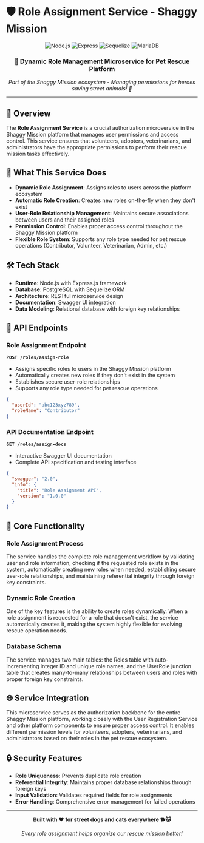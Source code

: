# 🛡️ Role Assignment Service - Shaggy Mission

<div align="center">
  <img src="https://img.shields.io/badge/Node.js-339933?style=for-the-badge&logo=node.js&logoColor=white" alt="Node.js" />
  <img src="https://img.shields.io/badge/Express.js-000000?style=for-the-badge&logo=express&logoColor=white" alt="Express" />
  <img src="https://img.shields.io/badge/Sequelize-52B0E7?style=for-the-badge&logo=sequelize&logoColor=white" alt="Sequelize" />
  <img src="https://img.shields.io/badge/MariaDB-003545?style=for-the-badge&logo=mariadb&logoColor=white" alt="MariaDB" />

</div>

<div align="center">
  <h3>🚀 Dynamic Role Management Microservice for Pet Rescue Platform</h3>
  <p><em>Part of the Shaggy Mission ecosystem - Managing permissions for heroes saving street animals! 🐾</em></p>
</div>

---

## 🌟 Overview

The **Role Assignment Service** is a crucial authorization microservice in the Shaggy Mission platform that manages user permissions and access control. This service ensures that volunteers, adopters, veterinarians, and administrators have the appropriate permissions to perform their rescue mission tasks effectively.

## 🎯 What This Service Does

- **Dynamic Role Assignment**: Assigns roles to users across the platform ecosystem
- **Automatic Role Creation**: Creates new roles on-the-fly when they don't exist
- **User-Role Relationship Management**: Maintains secure associations between users and their assigned roles
- **Permission Control**: Enables proper access control throughout the Shaggy Mission platform
- **Flexible Role System**: Supports any role type needed for pet rescue operations (Contributor, Volunteer, Veterinarian, Admin, etc.)

## 🛠️ Tech Stack

- **Runtime**: Node.js with Express.js framework
- **Database**: PostgreSQL with Sequelize ORM
- **Architecture**: RESTful microservice design
- **Documentation**: Swagger UI integration
- **Data Modeling**: Relational database with foreign key relationships

## 📡 API Endpoints

### Role Assignment Endpoint
**`POST /roles/assign-role`**
- Assigns specific roles to users in the Shaggy Mission platform
- Automatically creates new roles if they don't exist in the system
- Establishes secure user-role relationships
- Supports any role type needed for pet rescue operations

```json
{
  "userId": "abc123xyz789",
  "roleName": "Contributor"
}
```

### API Documentation Endpoint  
**`GET /roles/assign-docs`**
- Interactive Swagger UI documentation
- Complete API specification and testing interface

```json
{
  "swagger": "2.0",
  "info": {
    "title": "Role Assignment API",
    "version": "1.0.0"
  }
}
```

## 🔧 Core Functionality

### Role Assignment Process
The service handles the complete role management workflow by validating user and role information, checking if the requested role exists in the system, automatically creating new roles when needed, establishing secure user-role relationships, and maintaining referential integrity through foreign key constraints.

### Dynamic Role Creation
One of the key features is the ability to create roles dynamically. When a role assignment is requested for a role that doesn't exist, the service automatically creates it, making the system highly flexible for evolving rescue operation needs.

### Database Schema
The service manages two main tables: the Roles table with auto-incrementing integer ID and unique role names, and the UserRole junction table that creates many-to-many relationships between users and roles with proper foreign key constraints.

## 🌐 Service Integration

This microservice serves as the authorization backbone for the entire Shaggy Mission platform, working closely with the User Registration Service and other platform components to ensure proper access control. It enables different permission levels for volunteers, adopters, veterinarians, and administrators based on their roles in the pet rescue ecosystem.

## 🔒 Security Features

- **Role Uniqueness**: Prevents duplicate role creation
- **Referential Integrity**: Maintains proper database relationships through foreign keys
- **Input Validation**: Validates required fields for role assignments
- **Error Handling**: Comprehensive error management for failed operations

---

<div align="center">
  <p><strong>Built with ❤️ for street dogs and cats everywhere 🐕🐱</strong></p>
  <p><em>Every role assignment helps organize our rescue mission better!</em></p>
</div>